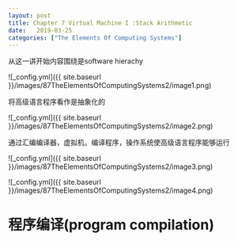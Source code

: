 ```yaml
---
layout: post
title: Chapter 7 Virtual Machine I :Stack Arithmetic
date:   2019-03-25
categories: ["The Elements Of Computing Systems"]
---
```


从这一讲开始内容围绕是software hierachy

![_config.yml]({{ site.baseurl }}/images/87TheElementsOfComputingSystems2/image1.png)  

将高级语言程序看作是抽象化的

![_config.yml]({{ site.baseurl }}/images/87TheElementsOfComputingSystems2/image2.png)    

通过汇编编译器，虚拟机，编译程序，操作系统使高级语言程序能够运行

![_config.yml]({{ site.baseurl }}/images/87TheElementsOfComputingSystems2/image3.png)  

![_config.yml]({{ site.baseurl }}/images/87TheElementsOfComputingSystems2/image4.png)  



# 程序编译(program compilation)  

